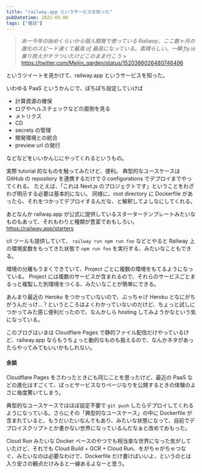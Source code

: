 ```yaml
---
title: "railway.app というサービスを知った"
pubDatetime: 2022-05-06
tags: ["雑談"]
---
```


> _あー今年の始めくらいから個人開発で使っている Railway、ここ数ヶ月の進化のスピード速くて最高 of 最高になっている。素晴らしい。一瞬 fly\.io 乗り換えがチラついたけどこのまま行こう_ > https://twitter.com/Meijin_garden/status/1520386026480746496

というツイートを見かけて、railway.app というサービスを知った。

いわゆる PaaS というかんじで、ぽちぽち設定していけば

- 計算資源の確保
- ログやヘルスチェックなどの面倒を見る
- メトリクス
- CD
- secrets の管理
- 開発環境との統合
- preview url の発行

などなどをいいかんじにやってくれるというもの。

実際 tutorial 的なものを触ってみたけど、便利。
典型的なユースケースは GitHub の repository を連携するだけで 0 configurations でデプロイまでやってくれる。
たとえば、「これは Next.js のプロジェクトです」ということをわざわざ明示する必要は基本的にない。
同様に、root directory に Dockerfile があったら、それをつかってデプロイするんだな、と解釈してよしなにしてくれる。

あとなんか railway.app が公式に提供しているスターターテンプレートみたいなものもあって、それもわりと種類が豊富でおもしろい。
https://railway.app/starters

cli ツールも提供していて、 `railway run npm run foo` などとやると Railway 上の環境変数をもってきた状態で `npm run foo` を実行する、みたいなこともできる。

環境の分離もうまくできていて、Project ごとに複数の環境をもてるようになっている。
Project には複数のサービスが含まれるので、それらのサービスごとまるっと複製した別環境をつくる、みたいなことが簡単にできる。

あんまり最近の Heroku をつかっていないので、ぶっちゃけ Heroku となにがちがうんだっけ...？というところはよくわかっていないのだけど、ちょっと試しにつかってみた感じ便利だったので、なんかしら hosting してみようかなという気になっている。

このブログはいまは Cloudflare Pages で静的ファイル配信だけやっているけど、railway.app ならもうちょっと動的なものも扱えるので、なんかネタがあったらやってみてもいいかもしれない。

#### 余談

Cloudflare Pages をさわったときにも同じことを思ったけど、最近の PaaS などの進化はすごくて、ぱっとサービスなりページなりを公開するときの体験のよさに毎度驚いてしまう。

典型的なユースケースではほぼ設定不要で `git push` したらデプロイしてくれるようになっている。さらにその「典型的なユースケース」の中に Dockerfile が含まれていると、もうだいたいなんでもあり、みたいな状態になって、自前でデプロイスクリプトとか書かない世界になっているんだなぁと改めておもった。

Cloud Run みたいな Docker ベースのやつでも相当楽な世界になった気がしていたけど、それでも Cloud Build + GCR + Cloud Run、をがちゃがちゃつなぐ、みたいなのは必要なわけで、Dockerfile だけ書けばいいよ、というのとは入り安さの観点だけみると一線あるよなーと思う。
